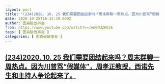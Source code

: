 ```yaml
---
layout: post
title: "(234)2020. 10. 25 我们需要团结起来吗？周末群聊一周热点。因为川普骂“假媒体”，周孝正教授，西诺先生和主持人争论起来了。"
date: 2020-10-25T16:14:39.000Z
author: 图森破故事会
from: https://www.youtube.com/watch?v=Jen0NdZWGJE
tags: [ 图森破故事会 ]
categories: [ 图森破故事会 ]
---
```

<!--1603642479000-->
[(234)2020. 10. 25 我们需要团结起来吗？周末群聊一周热点。因为川普骂“假媒体”，周孝正教授，西诺先生和主持人争论起来了。](https://www.youtube.com/watch?v=Jen0NdZWGJE)
------

<div>

</div>
